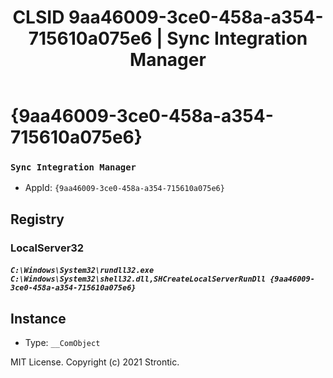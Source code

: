 ﻿---
title: "CLSID 9aa46009-3ce0-458a-a354-715610a075e6 | Sync Integration Manager"
excerpt: What is COM-Object CLSID 9aa46009-3ce0-458a-a354-715610a075e6?
---

# {9aa46009-3ce0-458a-a354-715610a075e6}

### `Sync Integration Manager`
* AppId: `{9aa46009-3ce0-458a-a354-715610a075e6}`

## Registry


### LocalServer32

##### `C:\Windows\System32\rundll32.exe C:\Windows\System32\shell32.dll,SHCreateLocalServerRunDll {9aa46009-3ce0-458a-a354-715610a075e6}`

## Instance

* Type: `__ComObject`

MIT License. Copyright (c) 2021 Strontic.


